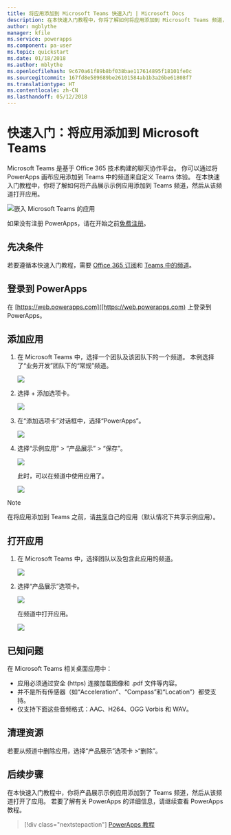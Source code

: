 ```yaml
---
title: 将应用添加到 Microsoft Teams 快速入门 | Microsoft Docs
description: 在本快速入门教程中，你将了解如何将应用添加到 Microsoft Teams 频道，以便应用的共享对象可以在此频道中打开该应用。
author: mgblythe
manager: kfile
ms.service: powerapps
ms.component: pa-user
ms.topic: quickstart
ms.date: 01/18/2018
ms.author: mblythe
ms.openlocfilehash: 9c670a61f89b8bf038bae117614895f18101fe0c
ms.sourcegitcommit: 167fd8e589689be26101584ab1b3a26be61808f7
ms.translationtype: HT
ms.contentlocale: zh-CN
ms.lasthandoff: 05/12/2018
---
```

# <a name="quickstart-add-an-app-to-microsoft-teams"></a>快速入门：将应用添加到 Microsoft Teams

Microsoft Teams 是基于 Office 365 技术构建的聊天协作平台。 你可以通过将 PowerApps 画布应用添加到 Teams 中的频道来自定义 Teams 体验。 在本快速入门教程中，你将了解如何将产品展示示例应用添加到 Teams 频道，然后从该频道打开应用。 

![嵌入 Microsoft Teams 的应用](./media/open-app-embedded-in-teams/embedded-app.png)

如果没有注册 PowerApps，请在开始之前[免费注册](https://web.powerapps.com/signup?redirect=marketing&email=)。

## <a name="prerequisites"></a>先决条件

若要遵循本快速入门教程，需要 [Office 365 订阅](https://signup.microsoft.com/Signup?OfferId=467eab54-127b-42d3-b046-3844b860bebf&dl=O365_BUSINESS_PREMIUM&ali=1)和 [Teams 中的频道](https://www.youtube.com/watch?v=he2f1quaR7M)。

## <a name="sign-in-to-powerapps"></a>登录到 PowerApps

在 [https://web.powerapps.com]([https://web.powerapps.com) 上登录到 PowerApps。

## <a name="add-an-app"></a>添加应用

1. 在 Microsoft Teams 中，选择一个团队及该团队下的一个频道。 本例选择了“业务开发”团队下的“常规”频道。

    ![](./media/open-app-embedded-in-teams/teams-select-channel.png)

2. 选择 + 添加选项卡。

    ![](./media/open-app-embedded-in-teams/teams-add-tab.png)

3. 在“添加选项卡”对话框中，选择“PowerApps”。

    ![](./media/open-app-embedded-in-teams/add-a-tab.png)

4. 选择“示例应用” > “产品展示” > “保存”。

    ![](./media/open-app-embedded-in-teams/select-an-app.png)

    此时，可以在频道中使用应用了。

    ![](./media/open-app-embedded-in-teams/app-in-channel.png)

> [!NOTE]
> 在将应用添加到 Teams 之前，请[共享](../maker/canvas-apps/share-app.md)自己的应用（默认情况下共享示例应用）。

## <a name="open-an-app"></a>打开应用

1. 在 Microsoft Teams 中，选择团队以及包含此应用的频道。

    ![](./media/open-app-embedded-in-teams/teams-select-channel.png)

2. 选择“产品展示”选项卡。

    ![](./media/open-app-embedded-in-teams/open-tab.png)

    在频道中打开应用。

    ![](./media/open-app-embedded-in-teams/app-in-channel.png)

## <a name="known-issues"></a>已知问题

在 Microsoft Teams 相关桌面应用中：

* 应用必须通过安全 (https) 连接加载图像和 .pdf 文件等内容。
* 并不是所有传感器（如“Acceleration”、“Compass”和“Location”）都受支持。
* 仅支持下面这些音频格式：AAC、H264、OGG Vorbis 和 WAV。

## <a name="clean-up-resources"></a>清理资源

若要从频道中删除应用，选择“产品展示”选项卡 >“删除”。

## <a name="next-steps"></a>后续步骤

在本快速入门教程中，你将产品展示示例应用添加到了 Teams 频道，然后从该频道打开了应用。 若要了解有关 PowerApps 的详细信息，请继续查看 PowerApps 教程。

> [!div class="nextstepaction"]
> [PowerApps 教程](../maker/canvas-apps/get-started-create-from-blank.md)

